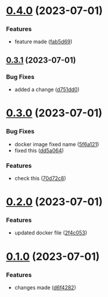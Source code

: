# [0.4.0](https://github.com/vishuhanda/nginx-app/compare/v0.3.1...v0.4.0) (2023-07-01)


### Features

* feature made ([fab5d69](https://github.com/vishuhanda/nginx-app/commit/fab5d6940d0f190eaa2e9368f78152eea1c51df0))



## [0.3.1](https://github.com/vishuhanda/nginx-app/compare/v0.3.0...v0.3.1) (2023-07-01)


### Bug Fixes

* added a change ([d751dd0](https://github.com/vishuhanda/nginx-app/commit/d751dd026b449c215cbcf53fabbbb1bf771f91e4))



# [0.3.0](https://github.com/vishuhanda/nginx-app/compare/v0.2.0...v0.3.0) (2023-07-01)


### Bug Fixes

* docker image fixed name ([5f6a121](https://github.com/vishuhanda/nginx-app/commit/5f6a12189ae83c82055f28af24e07c0dc7142282))
* fixed this ([dd5a064](https://github.com/vishuhanda/nginx-app/commit/dd5a064853c3994e45ff71b6a4007f0f7fb2ff78))


### Features

* check this ([70d72c8](https://github.com/vishuhanda/nginx-app/commit/70d72c8144cd6030400bd136d953a3e0b25363be))



# [0.2.0](https://github.com/vishuhanda/nginx-app/compare/v0.1.0...v0.2.0) (2023-07-01)


### Features

* updated docker file ([2f4c053](https://github.com/vishuhanda/nginx-app/commit/2f4c0533b355370d9ab40e5b37504d43ba87079d))



# [0.1.0](https://github.com/vishuhanda/nginx-app/compare/d6f4282b1d50bd6575e6b68cc620f86ec72b2def...v0.1.0) (2023-07-01)


### Features

* changes made ([d6f4282](https://github.com/vishuhanda/nginx-app/commit/d6f4282b1d50bd6575e6b68cc620f86ec72b2def))



